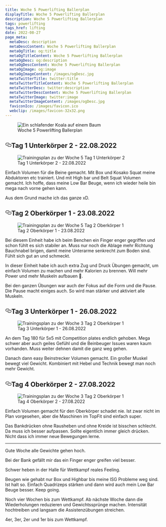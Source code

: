 ```yaml
---
title: Woche 5 Powerlifting Ballerplan
displayTitle: Woche 5 Powerlifting Ballerplan
description: Woche 5 Powerlifting Ballerplan
tags: powerlifting
tags_href: lifting
date: 2022-08-27
page_meta:
  metaDesc: description
  metaDescContent: Woche 5 Powerlifting Ballerplan
  metaOgTitle: og:title
  metaOgTitleContent: Woche 5 Powerlifting Ballerplan
  metaOgDesc: og:description
  metaOgDescContent: Woche 5 Powerlifting Ballerplan
  metaOgImage: og:image
  metaOgImageContent: /images/ogDesc.jpg
  metaTwitterTitle: twitter:title
  metaTwitterTitleContent: Woche 5 Powerlifting Ballerplan
  metaTwitterDesc: twitter:description
  metaTwitterDescContent: Woche 5 Powerlifting Ballerplan
  metaTwitterImage: twitter:image
  metaTwitterImageContent: /images/ogDesc.jpg
  faviconIco: /images/favicon.ico
  webclip: /images/favicon-32x32.png
---
```


<figure>

<img src="/images/woche-5/ein-schlafender-koala-auf-einem-baum.jpg" alt="Ein schlafender Koala auf einem Baum">
<figcaption>Woche 5 Powerlifting Ballerplan</figcaption>

</figure>

<h2 style="position: relative;" id="tag-1"><a href="#tag-1" aria-label="tag 1 Permalink" class="blog-header-link before"><svg aria-hidden="true" focusable="false" height="20" version="1.1" viewbox="0 0 16 16" width="20"><path fill-rule="evenodd" d="M4 9h1v1H4c-1.5 0-3-1.69-3-3.5S2.55 3 4 3h4c1.45 0 3 1.69 3 3.5 0 1.41-.91 2.72-2 3.25V8.59c.58-.45 1-1.27 1-2.09C10 5.22 8.98 4 8 4H4c-.98 0-2 1.22-2 2.5S3 9 4 9zm9-3h-1v1h1c1 0 2 1.22 2 2.5S13.98 12 13 12H9c-.98 0-2-1.22-2-2.5 0-.83.42-1.64 1-2.09V6.25c-1.09.53-2 1.84-2 3.25C6 11.31 7.55 13 9 13h4c1.45 0 3-1.69 3-3.5S14.5 6 13 6z"></path></svg></a>Tag 1 Unterkörper 2 - 22.08.2022</h2>

<figure>

<img class="img-fluid" src="/images/woche-5/woche-5-tag-1-uk-2.png" alt="Trainingsplan zu der Woche 5 Tag 1 Unterkörper 2">
<figcaption>Tag 1 Unterkörper 2 - 22.08.2022</figcaption>

</figure>

Einfach Volumen für die Beine gemacht. Mit Box und Kosako Squat meine Abduktoren etc trainiert. Und mit High bar und Belt Squat Volumen gemacht. Ich hoffe, dass meine Low Bar Beuge, wenn ich wieder heile bin mega nach vorne gehen kann.

Aus dem Grund mache ich das ganze xD.

<h2 style="position: relative;" id="tag-2"><a href="#tag-2" aria-label="tag 2 Permalink" class="blog-header-link before"><svg aria-hidden="true" focusable="false" height="20" version="1.1" viewbox="0 0 16 16" width="20"><path fill-rule="evenodd" d="M4 9h1v1H4c-1.5 0-3-1.69-3-3.5S2.55 3 4 3h4c1.45 0 3 1.69 3 3.5 0 1.41-.91 2.72-2 3.25V8.59c.58-.45 1-1.27 1-2.09C10 5.22 8.98 4 8 4H4c-.98 0-2 1.22-2 2.5S3 9 4 9zm9-3h-1v1h1c1 0 2 1.22 2 2.5S13.98 12 13 12H9c-.98 0-2-1.22-2-2.5 0-.83.42-1.64 1-2.09V6.25c-1.09.53-2 1.84-2 3.25C6 11.31 7.55 13 9 13h4c1.45 0 3-1.69 3-3.5S14.5 6 13 6z"></path></svg></a>Tag 2 Oberkörper 1 - 23.08.2022</h2>

<figure>

<img class="img-fluid" src="/images/woche-5/woche-5-tag-2-ok-1.png" alt="Trainingsplan zu der Woche 5 Tag 2 Oberkörper 1">
<figcaption>Tag 2 Oberkörper 1 - 23.08.2022</figcaption>

</figure>

Bei diesem Einheit habe ich beim Benchen ein Finger enger gegriffen und schon fühlt es sich stabiler an. Muss nur noch die Ablage mehr Richtung Bauchnabel brigen, damit meine Unterarme senkrecht zum Boden sind. Fühlt sich gut an und schmeckt.

In dieser Einheit habe ich auch extra Zug und Druck Übungen gemacht, um einfach Volumen zu machen und mehr Kalorien zu brennen. Will mehr Power und mehr Muskeln aufbauen 😤.

Bei den ganzen Übungen war auch der Fokus auf die Form und die Pause. Die Pause macht einiges auch. So wird man stärker und aktiviert alle Muskeln.

<h2 style="position: relative;" id="tag-3"><a href="#tag-3" aria-label="tag 3 Permalink" class="blog-header-link before"><svg aria-hidden="true" focusable="false" height="20" version="1.1" viewbox="0 0 16 16" width="20"><path fill-rule="evenodd" d="M4 9h1v1H4c-1.5 0-3-1.69-3-3.5S2.55 3 4 3h4c1.45 0 3 1.69 3 3.5 0 1.41-.91 2.72-2 3.25V8.59c.58-.45 1-1.27 1-2.09C10 5.22 8.98 4 8 4H4c-.98 0-2 1.22-2 2.5S3 9 4 9zm9-3h-1v1h1c1 0 2 1.22 2 2.5S13.98 12 13 12H9c-.98 0-2-1.22-2-2.5 0-.83.42-1.64 1-2.09V6.25c-1.09.53-2 1.84-2 3.25C6 11.31 7.55 13 9 13h4c1.45 0 3-1.69 3-3.5S14.5 6 13 6z"></path></svg></a>Tag 3 Unterkörper 1 - 26.08.2022</h2>

<figure>

<img class="img-fluid" src="/images/woche-5/woche-5-tag-3-uk-1.png" alt="Trainingsplan zu der Woche 3 Tag 2 Oberkörper 1">
<figcaption>Tag 3 Unterkörper 1 - 26.08.2022</figcaption>

</figure>

An dem Tag 180 für 5x5 mit Competition plates endlich gehoben. Mega schwer aber auch geiles Gefühl und die Beinbeuger Issues waren kaum vorhanden. Muss weiter dehnen damit die ganz weg gehen.

Danach dann easy Beinstrecker Volumen gemacht. Ein großer Muskel bewegt viel Gewicht. Kombiniert mit Hebel und Technik bewegt man noch mehr Gewicht.

<h2 style="position: relative;" id="tag-4"><a href="#tag-4" aria-label="tag 4 Permalink" class="blog-header-link before"><svg aria-hidden="true" focusable="false" height="20" version="1.1" viewbox="0 0 16 16" width="20"><path fill-rule="evenodd" d="M4 9h1v1H4c-1.5 0-3-1.69-3-3.5S2.55 3 4 3h4c1.45 0 3 1.69 3 3.5 0 1.41-.91 2.72-2 3.25V8.59c.58-.45 1-1.27 1-2.09C10 5.22 8.98 4 8 4H4c-.98 0-2 1.22-2 2.5S3 9 4 9zm9-3h-1v1h1c1 0 2 1.22 2 2.5S13.98 12 13 12H9c-.98 0-2-1.22-2-2.5 0-.83.42-1.64 1-2.09V6.25c-1.09.53-2 1.84-2 3.25C6 11.31 7.55 13 9 13h4c1.45 0 3-1.69 3-3.5S14.5 6 13 6z"></path></svg></a>Tag 4 Oberkörper 2 - 27.08.2022</h2>

<figure>

<img class="img-fluid" src="/images/woche-5/woche-5-tag-4-ok-2.png" alt="Trainingsplan zu der Woche 3 Tag 2 Oberkörper 1">
<figcaption>Tag 4 Oberkörper 2 - 27.08.2022</figcaption>

</figure>

Einfach Volumen gemacht für den Oberkörper schadet nie. Ist zwar nicht im Plan vorgesehen, aber die Maschinen im TopFit sind einfach super.

Das Bankdrücken ohne Rausheben und ohne Kreide ist bisschen schlecht. Da muss ich besser aufpassen. Sollte eigentlich immer gleich drücken. Nicht dass ich immer neue Bewegungen lerne.

---

Gute Woche alle Gewichte gehen hoch.

Bei der Bank gefällt mir das ein Finger enger greifen viel besser.

Schwer heben in der Halle für Wettkampf reales Feeling.

Beugen wie gehabt nur Box und Highbar bis meine ISG Probleme weg sind. Ist halt so. Einfach Quadrizeps stärken und dann wird auch mein Low Bar Beuge besser. Keep going.

Noch vier Wochen bis zum Wettkampf. Ab nächste Woche dann die Wiederholungen reduzieren und Gewichtssprünge machen. Intensität hochtreiben und langsam die Assistenzübungen streichen.

4er, 3er, 2er und 1er bis zum Wettkampf.
